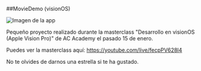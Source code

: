 ##MovieDemo (visionOS)

![Imagen de la app](https://pbs.twimg.com/media/GD-Y6YUW4AA07d_?format=jpg&name=4096x4096)

Pequeño proyecto realizado durante la masterclass "Desarrollo en visionOS (Apple Vision Pro)" de AC Academy el pasado 15 de enero.

Puedes ver la masterclass aquí: https://youtube.com/live/fecpPV628l4

No te olvides de darnos una estrella si te ha gustado.

